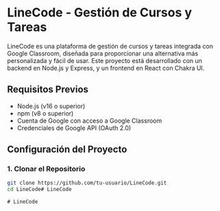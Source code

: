 # LineCode - Gestión de Cursos y Tareas

LineCode es una plataforma de gestión de cursos y tareas integrada con Google Classroom, diseñada para proporcionar una alternativa más personalizada y fácil de usar. Este proyecto está desarrollado con un backend en Node.js y Express, y un frontend en React con Chakra UI.

## Requisitos Previos

- Node.js (v16 o superior)
- npm (v8 o superior)
- Cuenta de Google con acceso a Google Classroom
- Credenciales de Google API (OAuth 2.0)

## Configuración del Proyecto

### 1. Clonar el Repositorio

```bash
git clone https://github.com/tu-usuario/LineCode.git
cd LineCode#   L i n e C o d e  
 #   L i n e C o d e  
 